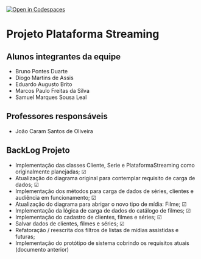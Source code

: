 [![Open in Codespaces](https://classroom.github.com/assets/launch-codespace-7f7980b617ed060a017424585567c406b6ee15c891e84e1186181d67ecf80aa0.svg)](https://classroom.github.com/open-in-codespaces?assignment_repo_id=10848509)
# Projeto Plataforma Streaming

## Alunos integrantes da equipe

* Bruno Pontes Duarte
* Diogo Martins de Assis
* Eduardo Augusto Brito
* Marcos Paulo Freitas da Silva
* Samuel Marques Sousa Leal

## Professores responsáveis

* João Caram Santos de Oliveira

## BackLog Projeto
* Implementação das classes Cliente, Serie e PlataformaStreaming como originalmente planejadas; ☑
* Atualização do diagrama original para contemplar requisito de carga de dados; ☑
* Implementação dos métodos para carga de dados de séries, clientes e audiência em funcionamento; ☑
* Atualização do diagrama para abrigar o novo tipo de mídia: Filme; ☑
* Implementação da lógica de carga de dados do catálogo de filmes; ☑
* Implementação do cadastro de clientes, filmes e séries; ☑
* Salvar dados de clientes, filmes e séries; ☑
* Refatoração / reescrita dos filtros de listas de mídias assistidas e futuras;
* Implementação do protótipo de sistema cobrindo os requisitos atuais (documento anterior)
